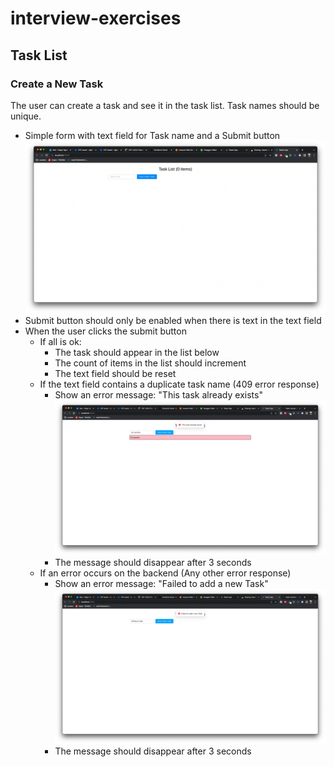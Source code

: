# interview-exercises

## Task List

### Create a New Task

The user can create a task and see it in the task list. Task names should be unique.

* Simple form with text field for Task name and a Submit button
  ![Screenshot](./images/screenshot1.png)
* Submit button should only be enabled when there is text in the text field
* When the user clicks the submit button
  * If all is ok:
    * The task should appear in the list below
    * The count of items in the list should increment
    * The text field should be reset
  * If the text field contains a duplicate task name (409 error response)
    * Show an error message: "This task already exists"
      ![Screenshot](./images/screenshot2.png)
    * The message should disappear after 3 seconds
  * If an error occurs on the backend (Any other error response)
    * Show an error message: "Failed to add a new Task"
      ![Screenshot](./images/screenshot3.png)
    * The message should disappear after 3 seconds

